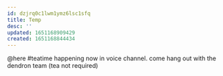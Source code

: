 ```yaml
---
id: dzjrq0c1lwm1ymz6lsc1sfq
title: Temp
desc: ''
updated: 1651168909429
created: 1651168844434
---
```


@here  #teatime happening now in voice channel. come hang out  with the dendron team (tea not required)
